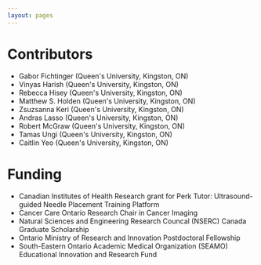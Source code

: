 ```yaml
---
layout: pages
---
```

# Contributors

* Gabor Fichtinger (Queen's University, Kingston, ON)
* Vinyas Harish (Queen's University, Kingston, ON)
* Rebecca Hisey (Queen's University, Kingston, ON)
* Matthew S. Holden (Queen's University, Kingston, ON)
* Zsuzsanna Keri (Queen's University, Kingston, ON)
* Andras Lasso (Queen's University, Kingston, ON)
* Robert McGraw (Queen's University, Kingston, ON)
* Tamas Ungi (Queen's University, Kingston, ON)
* Caitlin Yeo (Queen's University, Kingston, ON)


# Funding

* Canadian Institutes of Health Research grant for Perk Tutor: Ultrasound-guided Needle Placement Training Platform
* Cancer Care Ontario Research Chair in Cancer Imaging
* Natural Sciences and Engineering Research Councal (NSERC) Canada Graduate Scholarship
* Ontario Ministry of Research and Innovation Postdoctoral Fellowship
* South-Eastern Ontario Academic Medical Organization (SEAMO) Educational Innovation and Research Fund 
